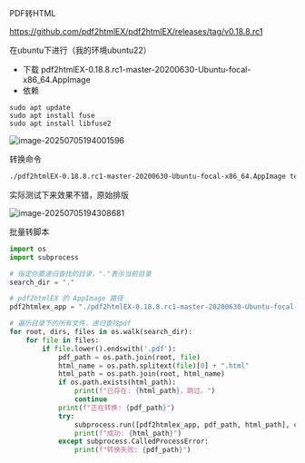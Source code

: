 PDF转HTML

https://github.com/pdf2htmlEX/pdf2htmlEX/releases/tag/v0.18.8.rc1

在ubuntu下进行（我的环境ubuntu22）

- 下载 pdf2htmlEX-0.18.8.rc1-master-20200630-Ubuntu-focal-x86_64.AppImage
- 依赖

```
sudo apt update
sudo apt install fuse
sudo apt install libfuse2
```

![image-20250705194001596](https://newbie-typora.oss-cn-shenzhen.aliyuncs.com/TyporaJPG/image-20250705194001596.png)

转换命令

```bash
./pdf2htmlEX-0.18.8.rc1-master-20200630-Ubuntu-focal-x86_64.AppImage test.pdf
```



实际测试下来效果不错，原始排版

![image-20250705194308681](https://newbie-typora.oss-cn-shenzhen.aliyuncs.com/TyporaJPG/image-20250705194308681.png)



批量转脚本

```python
import os
import subprocess

# 指定你要递归查找的目录，"."表示当前目录
search_dir = "."

# pdf2htmlEX 的 AppImage 路径
pdf2htmlex_app = "./pdf2htmlEX-0.18.8.rc1-master-20200630-Ubuntu-focal-x86_64.AppImage"

# 遍历目录下的所有文件，递归查找pdf
for root, dirs, files in os.walk(search_dir):
    for file in files:
        if file.lower().endswith('.pdf'):
            pdf_path = os.path.join(root, file)
            html_name = os.path.splitext(file)[0] + ".html"
            html_path = os.path.join(root, html_name)
            if os.path.exists(html_path):
                print(f"已存在: {html_path}，跳过。")
                continue
            print(f"正在转换: {pdf_path}")
            try:
                subprocess.run([pdf2htmlex_app, pdf_path, html_path], check=True)
                print(f"成功: {html_path}")
            except subprocess.CalledProcessError:
                print(f"转换失败: {pdf_path}")

```

